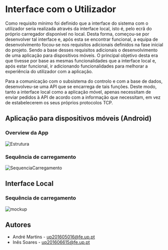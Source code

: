 # Interface com o Utilizador

Como requisito mínimo foi definido que a interface do sistema com o utilizador seria realizada através da interface local, isto é, pelo ecrã do próprio carregador disponível no local. Desta forma, começou-se por desenvolver tal interface e, após esta se encontrar funcional, a equipa de desenvolvimento focou-se nos requisitos adicionais definidos na fase inicial do projeto. Sendo a base desses requisitos adicionais o desenvolvimento de uma aplicação para dispositivos móveis. O principal objetivo desta era que tivesse por base as mesmas funcionalidades que a interface local e, após estar funcional, ir adicionando funcionalidades para melhorar a experiência do utilizador com a aplicação.

Para a comunicação com o subsistema do controlo e com a base de dados, desenvolveu-se uma API que se encarrega de tais funções. Deste modo, tanto a interface local como a aplicação móvel, apenas necessitam de enviar pedidos à API de acordo com a informação que necessitam, em vez de estabelecerem os seus próprios protocolos TCP.

## Aplicação para dispositivos móveis (Android)

### Overview da App
![Estrutura](https://user-images.githubusercontent.com/47570179/105553859-24931680-5cfe-11eb-92d2-ac456e6e4e08.jpg)

### Sequência de carregamento
![SequenciaCarregamento](https://user-images.githubusercontent.com/47570179/105553458-52c42680-5cfd-11eb-9218-d124b9fc3a19.jpg)


## Interface Local
### Sequência de carregamento
![mockup](https://user-images.githubusercontent.com/47570179/105553817-09c0a200-5cfe-11eb-8317-9f6511755217.jpg)

## Autores
* André Martins - up201605016@fe.up.pt
* Inês Soares - up201606615@fe.up.pt
